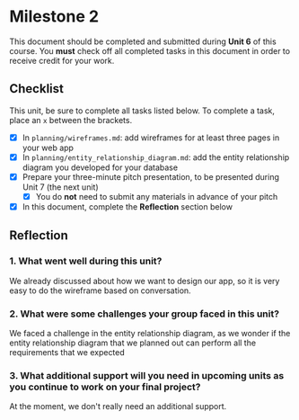 # Milestone 2

This document should be completed and submitted during **Unit 6** of this course. You **must** check off all completed tasks in this document in order to receive credit for your work.

## Checklist

This unit, be sure to complete all tasks listed below. To complete a task, place an `x` between the brackets.

- [x] In `planning/wireframes.md`: add wireframes for at least three pages in your web app
- [x] In `planning/entity_relationship_diagram.md`: add the entity relationship diagram you developed for your database
- [x] Prepare your three-minute pitch presentation, to be presented during Unit 7 (the next unit)
  - [x] You do **not** need to submit any materials in advance of your pitch
- [x] In this document, complete the **Reflection** section below

## Reflection

### 1. What went well during this unit?
We already discussed about how we want to design our app, so it is very easy to do the wireframe based on conversation.

### 2. What were some challenges your group faced in this unit?

We faced a challenge in the entity relationship diagram, as we wonder if the entity relationship diagram that we planned out can perform all the requirements that we expected

### 3. What additional support will you need in upcoming units as you continue to work on your final project?

At the moment, we don't really need an additional support. 
